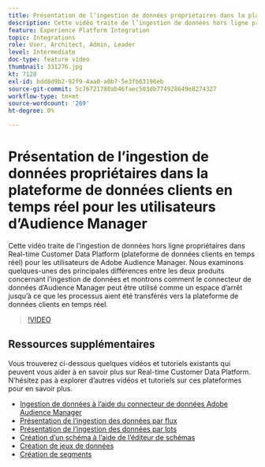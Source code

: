 ```yaml
---
title: Présentation de l’ingestion de données propriétaires dans la plateforme de données clients en temps réel pour les utilisateurs d’Audience Manager
description: Cette vidéo traite de l’ingestion de données hors ligne propriétaires dans Real-time Customer Data Platform (plateforme de données clients en temps réel) pour les utilisateurs de Adobe Audience Manager. Nous examinons quelques-unes des principales différences entre les deux produits concernant l’ingestion de données et montrons comment le connecteur de données d’Audience Manager peut être utilisé comme un espace d’arrêt jusqu’à ce que les processus aient été transférés vers la plateforme de données clients en temps réel.
feature: Experience Platform Integration
topic: Integrations
role: User, Architect, Admin, Leader
level: Intermediate
doc-type: feature video
thumbnail: 331276.jpg
kt: 7128
exl-id: bdd8d9b2-92f9-4aa0-a0b7-5e3fb63196eb
source-git-commit: 5c76721780ab46faec503db774928649e8274327
workflow-type: tm+mt
source-wordcount: '269'
ht-degree: 0%

---
```


# Présentation de l’ingestion de données propriétaires dans la plateforme de données clients en temps réel pour les utilisateurs d’Audience Manager

Cette vidéo traite de l’ingestion de données hors ligne propriétaires dans Real-time Customer Data Platform (plateforme de données clients en temps réel) pour les utilisateurs de Adobe Audience Manager. Nous examinons quelques-unes des principales différences entre les deux produits concernant l’ingestion de données et montrons comment le connecteur de données d’Audience Manager peut être utilisé comme un espace d’arrêt jusqu’à ce que les processus aient été transférés vers la plateforme de données clients en temps réel.


>[!VIDEO](https://video.tv.adobe.com/v/331276/?quality=12&learn=on)

## Ressources supplémentaires

Vous trouverez ci-dessous quelques vidéos et tutoriels existants qui peuvent vous aider à en savoir plus sur Real-time Customer Data Platform. N’hésitez pas à explorer d’autres vidéos et tutoriels sur ces plateformes pour en savoir plus.

* [Ingestion de données à l’aide du connecteur de données Adobe Audience Manager](https://experienceleague.adobe.com/docs/platform-learn/tutorials/sources/ingest-data-from-aam.html?lang=en#sources)
* [Présentation de l’ingestion des données par flux](https://experienceleague.adobe.com/docs/platform-learn/tutorials/data-ingestion/understanding-streaming-ingestion.html?lang=en#data-ingestion)
* [Présentation de l’ingestion des données par lots](https://experienceleague.adobe.com/docs/platform-learn/tutorials/data-ingestion/batch-ingestion-overview.html?lang=en#data-ingestion)
* [Création d’un schéma à l’aide de l’éditeur de schémas](https://experienceleague.adobe.com/docs/experience-platform/xdm/tutorials/create-schema-ui.html?lang=en#getting-started)
* [Création de jeux de données](https://experienceleague.adobe.com/docs/platform-learn/getting-started-for-data-architects-and-data-engineers/create-datasets.html?lang=en#permissions-required)
* [Création de segments](https://experienceleague.adobe.com/docs/platform-learn/tutorials/segments/create-segments.html?lang=en#segments)
